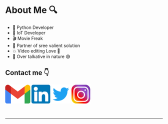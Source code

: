 #  About Me 🔍

- 🐍 Python Developer
- 📡 IoT Developer
- 🎬 Movie Freak
- 🐬 Partner of sree valient solution
- 💥 Video editing Love 🖤
- 🦷 Over talkative in nature 😅
## Contact me 👇

[<img height="60" src="https://github.com/ParameswaranP/Assets/blob/main/Gmail.png" />][Gmail]
[<img height="60" src="https://github.com/ParameswaranP/Assets/blob/main/Linkedin.png" />][Linkedin]
[<img height="60" src="https://github.com/ParameswaranP/Assets/blob/main/Twitter.png" />][Twitter]
[<img height="60" src="https://github.com/ParameswaranP/Assets/blob/main/Instagram.png" />][Instagram]

<br />
<hr />

[Gmail]: paramupanneerselvam@gmail.com
[Linkedin]: https://linkedin.com/in/parameswaran-panneerselvam-586a4a128/
[Twitter]: https://twitter.com/Parames17807896
[Instagram]: https://instagram.com/paramesh_ram_
